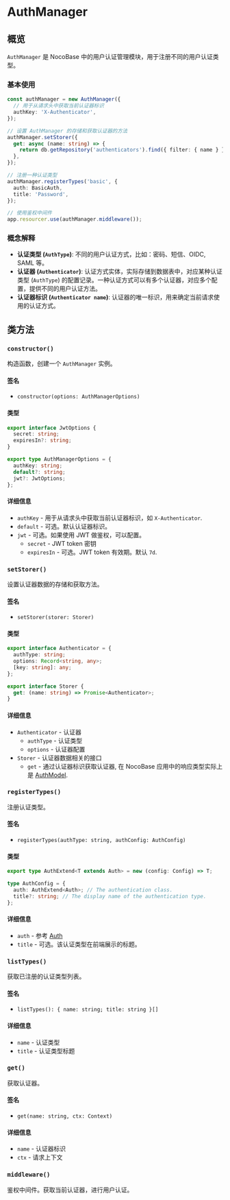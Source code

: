 # AuthManager

## 概览

`AuthManager` 是 NocoBase 中的用户认证管理模块，用于注册不同的用户认证类型。

### 基本使用

```ts
const authManager = new AuthManager({
  // 用于从请求头中获取当前认证器标识
  authKey: 'X-Authenticator',
});

// 设置 AuthManager 的存储和获取认证器的方法
authManager.setStorer({
  get: async (name: string) => {
    return db.getRepository('authenticators').find({ filter: { name } });
  },
});

// 注册一种认证类型
authManager.registerTypes('basic', {
  auth: BasicAuth,
  title: 'Password',
});

// 使用鉴权中间件
app.resourcer.use(authManager.middleware());
```

### 概念解释

- **认证类型 (`AuthType`)**: 不同的用户认证方式，比如：密码、短信、OIDC, SAML 等。
- **认证器 (`Authenticator`)**: 认证方式实体，实际存储到数据表中，对应某种认证类型 (`AuthType`) 的配置记录。一种认证方式可以有多个认证器，对应多个配置，提供不同的用户认证方法。
- **认证器标识 (`Authenticator name`)**: 认证器的唯一标识，用来确定当前请求使用的认证方式。

## 类方法

### `constructor()`

构造函数，创建一个 `AuthManager` 实例。

#### 签名

- `constructor(options: AuthManagerOptions)`

#### 类型

```ts
export interface JwtOptions {
  secret: string;
  expiresIn?: string;
}

export type AuthManagerOptions = {
  authKey: string;
  default?: string;
  jwt?: JwtOptions;
};
```

#### 详细信息

- `authKey` - 用于从请求头中获取当前认证器标识，如 `X-Authenticator`.
- `default` - 可选。默认认证器标识。
- `jwt` - 可选。如果使用 JWT 做鉴权，可以配置。
  - `secret` - JWT token 密钥
  - `expiresIn` - 可选。JWT token 有效期。默认 `7d`.

### `setStorer()`

设置认证器数据的存储和获取方法。

#### 签名

- `setStorer(storer: Storer)`

#### 类型

```ts
export interface Authenticator = {
  authType: string;
  options: Record<string, any>;
  [key: string]: any;
};

export interface Storer {
  get: (name: string) => Promise<Authenticator>;
}
```

#### 详细信息

- `Authenticator` - 认证器
  - `authType` - 认证类型
  - `options` - 认证器配置
- `Storer` - 认证器数据相关的接口
  - `get` - 通过认证器标识获取认证器, 在 NocoBase 应用中的响应类型实际上是 [AuthModel](../../plugins/auth/dev/api.md#authmodel).

### `registerTypes()`

注册认证类型。

#### 签名

- `registerTypes(authType: string, authConfig: AuthConfig)`

#### 类型

```ts
export type AuthExtend<T extends Auth> = new (config: Config) => T;

type AuthConfig = {
  auth: AuthExtend<Auth>; // The authentication class.
  title?: string; // The display name of the authentication type.
};
```

#### 详细信息

- `auth` - 参考 [Auth](./auth.md)
- `title` - 可选。该认证类型在前端展示的标题。

### `listTypes()`

获取已注册的认证类型列表。

#### 签名

- `listTypes(): { name: string; title: string }[]`

#### 详细信息

- `name` - 认证类型
- `title` - 认证类型标题

### `get()`

获取认证器。

#### 签名

- `get(name: string, ctx: Context)`

#### 详细信息

- `name` - 认证器标识
- `ctx` - 请求上下文

### `middleware()`

鉴权中间件。获取当前认证器，进行用户认证。
